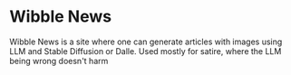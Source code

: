 # Wibble News

Wibble News is a site where one can generate articles with images using LLM and Stable Diffusion or Dalle. Used mostly for satire, where the LLM being wrong doesn't harm
